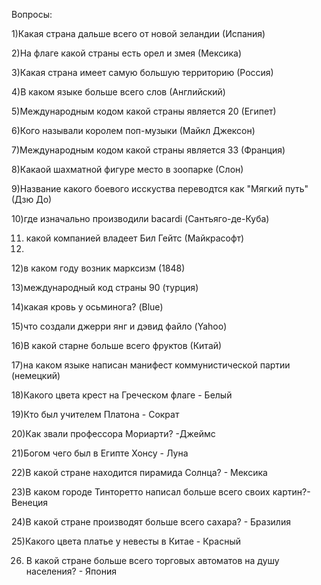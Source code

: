 Вопросы:

1)Какая страна дальше всего от новой зеландии (Испания)

2)На флаге какой страны есть орел и змея (Мексика)

3)Какая страна имеет самую большую территорию (Россия)

4)В каком языке больше всего слов (Английский)

5)Международным кодом какой страны является 20 (Египет)

6)Кого называли королем поп-музыки (Майкл Джексон)

7)Международным кодом какой страны является 33 (Франция)

8)Какаой шахматной фигуре место в зоопарке (Слон)

9)Название какого боевого исскуства переводтся как "Мягкий путь" (Дзю До)

10)где изначально производили bacardi (Сантьяго-де-Куба)

11) какой компанией владеет Бил Гейтс (Майкрасофт)
12) 
12)в каком году возник марксизм (1848)

13)международный код страны 90 (турция)

14)какая кровь у осьминога? (Blue)

15)что создали джерри янг и дэвид файло (Yahoo)

16)В какой старне больше всего фруктов (Китай)

17)на каком языке написан манифест коммунистической партии (немецкий)

18)Какого цвета крест на Греческом флаге - Белый

19)Кто был учителем Платона - Сократ

20)Как звали профессора Мориарти? -Джеймс

21)Богом чего был в Египте Хонсу - Луна

22)В какой стране находится пирамида Солнца? - Мексика

23)В каком городе Тинторетто написал больше всего своих картин?-Венеция

24)В какой стране производят больше всего сахара? - Бразилия

25)Какого цвета платье у невесты в Китае - Красный

26) В какой стране больше всего торговых автоматов на душу населения? - Япония

